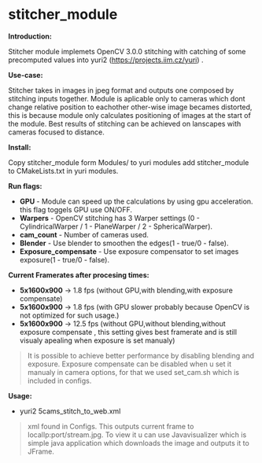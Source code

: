 # stitcher_module

**Introduction:** 

Stitcher module implemets OpenCV 3.0.0 stitching with catching of some precomputed values into yuri2 (https://projects.iim.cz/yuri) .


**Use-case:** 

Stitcher takes in images in jpeg format and outputs one composed by stitching inputs together. Module is aplicable only to cameras which dont change relative position to eachother other-wise image becames distorted, this is because module only calculates positioning of images at the start of the module. Best results of stitching can be achieved on lanscapes with cameras focused to distance.

**Install:** 

Copy stitcher_module form Modules/ to yuri modules add stitcher_module to CMakeLists.txt in yuri modules.

**Run flags:**  

- **GPU**  - Module can speed up the calculations by using gpu acceleration. this flag toggels GPU use ON/OFF.
- **Warpers**  - OpenCV stitching has 3 Warper settings (0 - CylindricalWarper / 1 - PlaneWarper / 2 - SphericalWarper).
- **cam_count**  - Number of cameras used.
- **Blender**  - Use blender to smoothen the edges(1 - true/0 - false).
- **Exposure_compensate**  - Use exposure compensator to set images exposure(1 - true/0 - false).

**Current Framerates after procesing times:** 

- **5x1600x900**  -> 1.8 fps (without GPU,with blending,with exposure compensate)
- **5x1600x900**  -> 1.8 fps (with GPU slower probably because OpenCV is not optimized for such usage.)
- **5x1600x900**  -> 12.5 fps (without GPU,without blending,without exposure compensate , this setting gives best framerate and is still visualy apealing when exposure is set manualy)

>It is possible to achieve better performance by disabling blending and exposure. Exposure compensate can be disabled when u set it manualy in camera options, for that we used set_cam.sh which is included in configs.


**Usage:** 
- yuri2 5cams_stitch_to_web.xml 

>xml found in Configs. This outputs current frame to localIp:port/stream.jpg. To view it u can use Javavisualizer which is simple java application which downloads the image and outputs it to JFrame.
